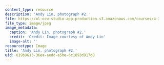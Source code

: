 ```yaml
---
content_type: resource
description: 'Andy Lin, photograph #2.'
file: https://ol-ocw-studio-app-production.s3.amazonaws.com/courses/4-341-introduction-to-photography-and-related-media-fall-2007/019b961336eaaedde5be6c1893d917d8_lin2.jpg
file_type: image/jpeg
image_metadata:
  caption: 'Andy Lin, photograph #2.'
  credit: 'Credit: Image courtesy of Andy Lin'
  image-alt: ''
resourcetype: Image
title: 'Andy Lin, photograph #2.'
uid: 019b9613-36ea-aedd-e5be-6c1893d917d8
---
```

